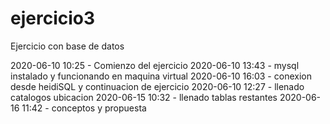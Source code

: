 # ejercicio3

Ejercicio con base de datos

2020-06-10 10:25 - Comienzo del ejercicio
2020-06-10 13:43 - mysql instalado y funcionando en maquina virtual
2020-06-10 16:03 - conexion desde heidiSQL y continuacion de ejercicio
2020-06-10 12:27 - llenado catalogos ubicacion
2020-06-15 10:32 - llenado tablas restantes
2020-06-16 11:42 - conceptos y propuesta
